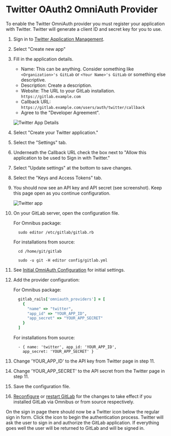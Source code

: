 # Twitter OAuth2 OmniAuth Provider

To enable the Twitter OmniAuth provider you must register your application with Twitter. Twitter will generate a client ID and secret key for you to use.

1. Sign in to [Twitter Application Management](https://developer.twitter.com/apps).

1. Select "Create new app"

1. Fill in the application details.
   - Name: This can be anything. Consider something like `<Organization>'s GitLab` or `<Your Name>'s GitLab` or
   something else descriptive.
   - Description: Create a description.
   - Website: The URL to your GitLab installation. `https://gitlab.example.com`
   - Callback URL: `https://gitlab.example.com/users/auth/twitter/callback`
   - Agree to the "Developer Agreement".

   ![Twitter App Details](img/twitter_app_details.png)

1. Select "Create your Twitter application."

1. Select the "Settings" tab.

1. Underneath the Callback URL check the box next to "Allow this application to be used to Sign in with Twitter."

1. Select "Update settings" at the bottom to save changes.

1. Select the "Keys and Access Tokens" tab.

1. You should now see an API key and API secret (see screenshot). Keep this page open as you continue configuration.

   ![Twitter app](img/twitter_app_api_keys.png)

1. On your GitLab server, open the configuration file.

   For Omnibus package:

   ```shell
     sudo editor /etc/gitlab/gitlab.rb
   ```

   For installations from source:

   ```shell
     cd /home/git/gitlab

     sudo -u git -H editor config/gitlab.yml
   ```

1. See [Initial OmniAuth Configuration](omniauth.md#initial-omniauth-configuration) for initial settings.

1. Add the provider configuration:

   For Omnibus package:

   ```ruby
     gitlab_rails['omniauth_providers'] = [
       {
         "name" => "twitter",
         "app_id" => "YOUR_APP_ID",
         "app_secret" => "YOUR_APP_SECRET"
       }
     ]
   ```

   For installations from source:

   ```
     - { name: 'twitter', app_id: 'YOUR_APP_ID',
       app_secret: 'YOUR_APP_SECRET' }
   ```

1. Change 'YOUR_APP_ID' to the API key from Twitter page in step 11.

1. Change 'YOUR_APP_SECRET' to the API secret from the Twitter page in step 11.

1. Save the configuration file.

1. [Reconfigure][] or [restart GitLab][] for the changes to take effect if you
   installed GitLab via Omnibus or from source respectively.

On the sign in page there should now be a Twitter icon below the regular sign in form. Click the icon to begin the authentication process. Twitter will ask the user to sign in and authorize the GitLab application. If everything goes well the user will be returned to GitLab and will be signed in.

[reconfigure]: ../administration/restart_gitlab.md#omnibus-gitlab-reconfigure
[restart GitLab]: ../administration/restart_gitlab.md#installations-from-source

